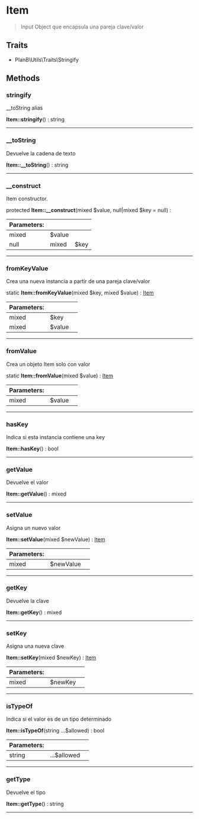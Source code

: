 
                                                                                                                                            
    
# Item


> Input Object que encapsula una pareja clave/valor
>
> 


## Traits
- PlanB\Utils\Traits\Stringify






## Methods

### stringify
__toString alias


**Item::stringify**() : string



---


### __toString
Devuelve la cadena de texto


**Item::__toString**() : string



---


### __construct
Item constructor.


protected **Item::__construct**(mixed $value, null|mixed $key = null) : 


|Parameters: | | |
| --- | --- | --- |
|mixed |$value |  |
|null|mixed |$key |  |

---


### fromKeyValue
Crea una nueva instancia a partir de una pareja clave/valor


static **Item::fromKeyValue**(mixed $key, mixed $value) : [Item](../../../Item.md)


|Parameters: | | |
| --- | --- | --- |
|mixed |$key |  |
|mixed |$value |  |

---


### fromValue
Crea un objeto Item solo con valor


static **Item::fromValue**(mixed $value) : [Item](../../../Item.md)


|Parameters: | | |
| --- | --- | --- |
|mixed |$value |  |

---


### hasKey
Indica si esta instancia contiene una key


**Item::hasKey**() : bool



---


### getValue
Devuelve el valor


**Item::getValue**() : mixed



---


### setValue
Asigna un nuevo valor


**Item::setValue**(mixed $newValue) : [Item](../../../Item.md)


|Parameters: | | |
| --- | --- | --- |
|mixed |$newValue |  |

---


### getKey
Devuelve la clave


**Item::getKey**() : mixed



---


### setKey
Asigna una nueva clave


**Item::setKey**(mixed $newKey) : [Item](../../../Item.md)


|Parameters: | | |
| --- | --- | --- |
|mixed |$newKey |  |

---


### isTypeOf
Indica si el valor es de un tipo determinado


**Item::isTypeOf**(string ...$allowed) : bool


|Parameters: | | |
| --- | --- | --- |
|string |...$allowed |  |

---


### getType
Devuelve el tipo


**Item::getType**() : string



---


                                                                                                                                                                                                                                                                                                                                                                                                            
    
                                                                                                                                                                                                                                                                             
                